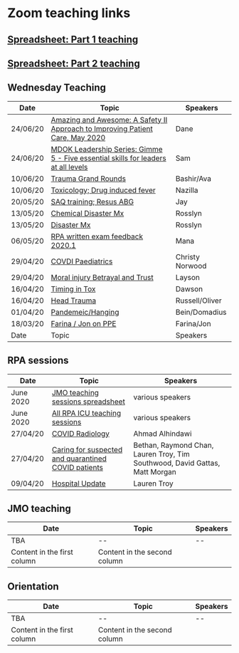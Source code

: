 # Zoom teaching links

## [Spreadsheet: Part 1 teaching](https://docs.google.com/spreadsheets/d/1QzdH5ysRr1CZkQIUNfmFuSL7tgNfgXzzlHTgmEAJtKU/edit?usp=sharing)

## [Spreadsheet: Part 2 teaching](https://docs.google.com/spreadsheets/d/1jnWn7syC7M4RzhP0wiuecrviSwpLbUPcHT-4eKX4Y-I/edit?usp=sharing)

## Wednesday Teaching

Date | Topic | Speakers
------------ | ------------- |-----------------
24/06/20 | [Amazing and Awesome: A Safety II Approach to Improving Patient Care, May 2020](https://youtu.be/un1WNeAVRWM) | Dane
24/06/20 | [MDOK Leadership Series: Gimme 5 - Five essential skills for leaders at all levels](https://youtu.be/zcYVZnan_34) | Sam
10/06/20 | [Trauma Grand Rounds](https://youtu.be/Ia_CRMvBJw4) | Bashir/Ava
10/06/20 | [Toxicology; Drug induced fever](https://youtu.be/scMjz6pL1ag) | Nazilla
20/05/20 | [SAQ training; Resus ABG](https://youtu.be/ClyGLvxFQik) | Jay
13/05/20 | [Chemical Disaster Mx](https://youtu.be/LKpNYbK_tiw) | Rosslyn
13/05/20 | [Disaster Mx](https://youtu.be/fE37M2WPI8I) | Rosslyn
06/05/20 | [RPA written exam feedback 2020.1](https://youtu.be/SR7SAFHCtk4) | Mana
29/04/20 |[COVDI Paediatrics](https://youtu.be/7klhEATBGGM) | Christy Norwood
29/04/20 |[Moral injury Betrayal and Trust](https://youtu.be/05-FXlH2nwc) | Layson
16/04/20 | [Timing in Tox](https://youtu.be/lvwX4i58F_8) | Dawson
16/04/20 | [Head Trauma](https://youtu.be/mRKu9hRiTZY) | Russell/Oliver
01/04/20 | [Pandemeic/Hanging](https://youtu.be/bbzI07mA4tQ) | Bein/Domadius
18/03/20 | [Farina / Jon on PPE](https://youtu.be/pXlwkuETwwc) | Farina/Jon
Date | Topic | Speakers




## RPA sessions

Date | Topic | Speakers
------------ | ------------- |-----------------
June 2020 | [JMO teaching sessions spreadsheet](https://docs.google.com/spreadsheets/d/1a_71KOF8Hkwx38DCl_qsGGXdbCH2x68hjieI2ykBLK0/edit?usp=sharing) | various speakers
June 2020 | [All RPA ICU teaching sessions](https://bit.ly/RPAICSwednesday) | various speakers
27/04/20 | [COVID Radiology](https://youtu.be/p_2OZN_NCBw) | Ahmad Alhindawi
27/04/20 | [Caring for suspected and quarantined COVID patients](https://youtu.be/unQE3hk4Kns) | Bethan, Raymond Chan, Lauren Troy, Tim Southwood, David Gattas, Matt Morgan
09/04/20 | [Hospital Update](https://youtu.be/u9ppr0dKokM)| Lauren Troy


## JMO teaching

Date | Topic | Speakers
------------ | ------------- |-----------------
TBA| -- | --
Content in the first column | Content in the second column |

## Orientation

Date | Topic | Speakers
------------ | ------------- |-----------------
TBA| -- | --
Content in the first column | Content in the second column |
